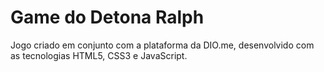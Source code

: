 # Game do Detona Ralph
Jogo criado em conjunto com a plataforma da DIO.me, desenvolvido com as tecnologias HTML5, CSS3 e JavaScript.
